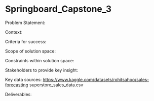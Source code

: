 # Springboard_Capstone_3

Problem Statement:


Context:


Criteria for success:


Scope of solution space:


Constraints within solution space:


Stakeholders to provide key insight:


Key data sources:
https://www.kaggle.com/datasets/rohitsahoo/sales-forecasting
superstore_sales_data.csv

Deliverables:
